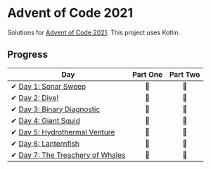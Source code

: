 # Advent of Code 2021

Solutions for [Advent of Code 2021][aoc]. This project uses Kotlin.

[aoc]: https://adventofcode.com/2021/

## Progress

| Day                                                                  | Part One | Part Two |
|----------------------------------------------------------------------|:--------:|:--------:|
| ✔ [Day 1: Sonar Sweep](src/main/kotlin/aoc/day1/Day1.kt)             |    🌟    |    🌟    |
| ✔ [Day 2: Dive!](src/main/kotlin/aoc/day2/Day2.kt)                   |    🌟    |    🌟    |
| ✔ [Day 3: Binary Diagnostic](src/main/kotlin/aoc/day3/Day3.kt)       |    🌟    |    🌟    |
| ✔ [Day 4: Giant Squid](src/main/kotlin/aoc/day4/Day4.kt)             |    🌟    |    🌟    |
| ✔ [Day 5: Hydrothermal Venture](src/main/kotlin/aoc/day5/Day5.kt)    |    🌟    |    🌟    |
| ✔ [Day 6: Lanternfish](src/main/kotlin/aoc/day6/Day6.kt)             |    🌟    |    🌟    |
| ✔ [Day 7: The Treachery of Whales](src/main/kotlin/aoc/day7/Day7.kt) |    🌟    |    🌟    |